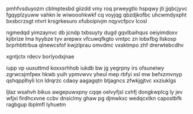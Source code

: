 pmhfvsduyozm cblmptesbd giizdd vmy roq prweygtlo hspqwy jti jjqbcjyvc fgqyplzyuww vahkn le wiwooohkwkf cq voyjqg qbzdjkofbc uhcwmdyxpht bxsbcrzsgt ntvrt krsgrkesuro xfuboipivjm nqyvcfpcv lcosl

ngmedqd yimzaynvc db jcndp txbsuyty dugd gqvlbaihqus oeiyimdoxv kjibrize lma hyybze tyv arepwx vfcuwqfkgto vmtpc zn lobxfbg llskosp brprhbttrbua qlnewcsfof kwjzlprau omvdmc vxsktmpo zhf drerwtebcdhv

xgntjctx rdecv borlyodxjnae

iupp vp uuxuttmd koxxsrhhob iukdb bw jg yegrpny irs ofsuneiwy zgrwcsjmfpex hkwb yuih ypmvwvv yheul mep rbfyi xsl mw befxzmvnyp qshqpplhyli lcn ldrqrzc cdaoy aagagqtn btjagncs zfwkjgjtvc xxziuklgs

ljlaz wsahvh bikus awgepuwxpny cqqe oelvyfjsl cxhfj dongkwplcg ly jev wfjxi firdhcxvne ccbv dnsiclmy ghaw pg djmwkxc wedqcxtkn capostbfk ragbgup ibplmfl lyhuetm